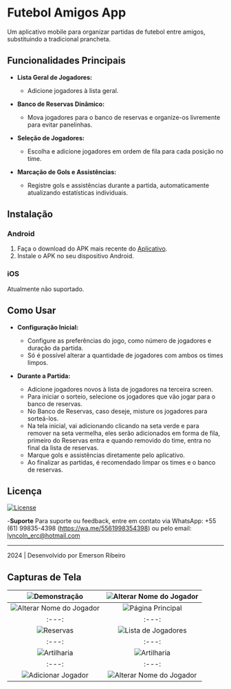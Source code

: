 
# Futebol Amigos App

Um aplicativo mobile para organizar partidas de futebol entre amigos, substituindo a tradicional prancheta.

## Funcionalidades Principais

- **Lista Geral de Jogadores:**
  - Adicione jogadores à lista geral.

- **Banco de Reservas Dinâmico:**
  - Mova jogadores para o banco de reservas e organize-os livremente para evitar panelinhas.

- **Seleção de Jogadores:**
  - Escolha e adicione jogadores em ordem de fila para cada posição no time.

- **Marcação de Gols e Assistências:**
  - Registre gols e assistências durante a partida, automaticamente atualizando estatísticas individuais.


## Instalação

### Android

1. Faça o download do APK mais recente do [Aplicativo](https://github.com/Emerson2342/proxima-futebol/releases/).
2. Instale o APK no seu dispositivo Android.

### iOS

Atualmente não suportado.

## Como Usar

- **Configuração Inicial:**
  - Configure as preferências do jogo, como número de jogadores e duração da partida.
  - Só é possível alterar a quantidade de jogadores com ambos os times limpos.

- **Durante a Partida:**
  - Adicione jogadores novos à lista de jogadores na terceira screen.
  - Para iniciar o sorteio, selecione os jogadores que vão jogar para o banco de reservas.
  - No Banco de Reservas, caso deseje, misture os jogadores para sorteá-los.
  - Na tela inicial, vai adicionando clicando na seta verde e para remover na seta vermelha, eles serão adicionados em forma de fila, primeiro do Reservas entra e quando removido do time, entra no final da lista de reservas.
  - Marque gols e assistências diretamente pelo aplicativo.
  - Ao finalizar as partidas, é recomendado limpar os times e o banco de reservas.

## Licença
[![License](https://img.shields.io/badge/License-Custom-blue.svg)](LICENSE)

-**Suporte**
    Para suporte ou feedback, entre em contato via WhatsApp: +55 (61) 99835-4398 (https://wa.me/5561998354398) ou pelo email: lyncoln_erc@hotmail.com

---
2024 | Desenvolvido por Emerson Ribeiro

## Capturas de Tela

![Demonstração](Imagens/exemplo.gif) | ![Alterar Nome do Jogador](Imagens/inicial.jpeg)
|:---:|:---:|
![Alterar Nome do Jogador](Imagens/ajuda.jpeg)| ![Página Principal](Imagens/partida.jpeg)
|:---:|:---:|
![Reservas](Imagens/proxima.jpeg)| ![Lista de Jogadores](Imagens/listaGeral.jpeg)
|:---:|:---:|
![Artilharia](Imagens/artilharia.jpeg)| ![Artilharia](Imagens/confirmarZerar.jpeg)
|:---:|:---:|
![Adicionar Jogador](Imagens/adicionarJogador.jpeg)| ![Alterar Nome do Jogador](Imagens/alterarNome.jpeg)


